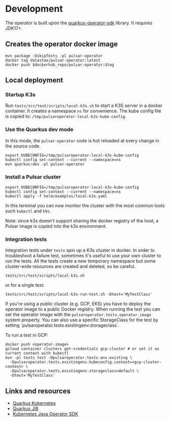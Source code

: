 # Development

The operator is built upon the [quarkus-operator-sdk](https://quarkiverse.github.io/quarkiverse-docs/quarkus-operator-sdk/dev/index.html) library.
It requires JDK17+.

## Creates the operator docker image
```
mvn package -DskipTests -pl pulsar-operator
docker tag datastax/pulsar-operator:latest
docker push $dockerhub_repo/pulsar-operator:$tag
```
## Local deployment

### Startup K3s
Run `tests/src/test/scripts/local-k3s.sh` to start a K3S server in a docker container.
It creates a namespace `ns` for convenience.
The kube config file is copied to: `/tmp/pulsaroperator-local-k3s-kube-config`.

### Use the Quarkus dev mode

In this mode, the `pulsar-operator` code is hot reloaded at every change in the source code.

```
export KUBECONFIG=/tmp/pulsaroperator-local-k3s-kube-config
kubectl config set-context --current --namespace=ns
mvn quarkus:dev -pl pulsar-operator
```
### Install a Pulsar cluster
```
export KUBECONFIG=/tmp/pulsaroperator-local-k3s-kube-config
kubectl config set-context --current --namespace=ns
kubectl apply -f helm/examples/local-k3s.yaml
```
In this terminal you can now monitor the cluster with the most common tools such `kubectl` and `k9s`.

Note: since k3s doesn't support sharing the docker registry of the host, a Pulsar image is copied into the k3s environment.

### Integration tests
Integration tests under `tests` spin up a K3s cluster in docker.
In order to troubleshoot a failure test, sometimes it's useful to use your own cluster to run the tests. 
All the tests create a new temporary namespace but some cluster-wide resources are created and deleted, so be careful.

```
tests/src/test/scripts/local-k3s.sh 
```

or for a single test:

```
tests/src/test/scripts/local-k3s-run-test.sh -Dtest='MyTestClass' 
```


If you're using a public cluster (e.g. GCP, EKS) you have to deploy the operator image to a public Docker registry.
When running the test you can set the operator image with the `pulsaroperator.tests.operator.image` system property.
You can also use a specific StorageClass for the test by setting ´pulsaroperator.tests.existingenv.storageclass`.

To run a test in GCP:

```
docker push <operator-image>
gcloud container clusters get-credentials gcp-cluster # or set it as current context with kubectl
mvn -pl tests test -Dpulsaroperator.tests.env.existing \
  -Dpulsaroperator.tests.existingenv.kubeconfig.context=<gcp-cluster-context> \
  -Dpulsaroperator.tests.existingenv.storageclass=default \
  -Dtest='MyTestClass'
```


## Links and resources
* [Quarkus Kubernetes](https://quarkus.io/guides/deploying-to-kubernetes)
* [Quarkus JIB](https://quarkus.io/guides/container-image#container-image-options)
* [Kubernetes Java Operator SDK](https://javaoperatorsdk.io/)